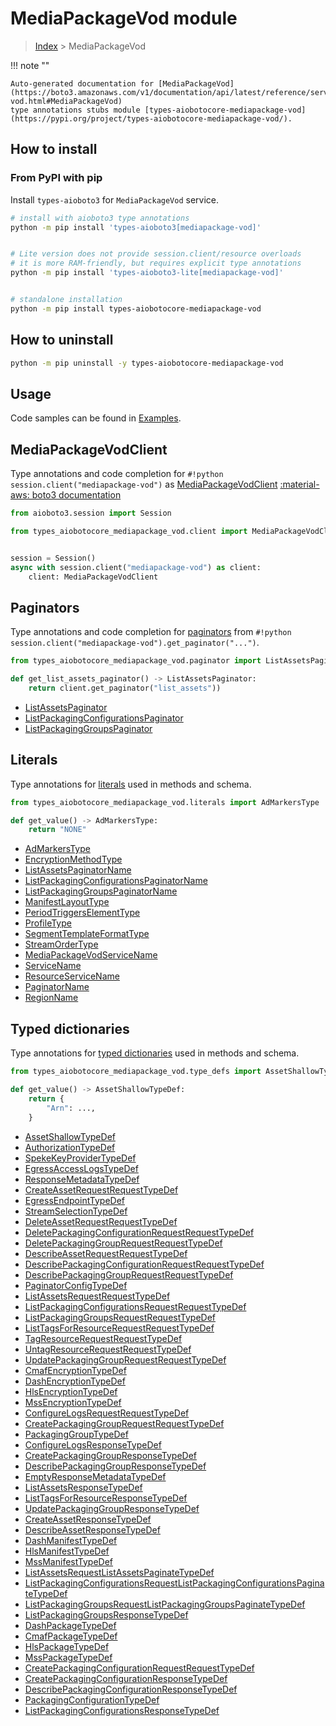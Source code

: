 # MediaPackageVod module

> [Index](../README.md) > MediaPackageVod


!!! note ""

    Auto-generated documentation for [MediaPackageVod](https://boto3.amazonaws.com/v1/documentation/api/latest/reference/services/mediapackage-vod.html#MediaPackageVod)
    type annotations stubs module [types-aiobotocore-mediapackage-vod](https://pypi.org/project/types-aiobotocore-mediapackage-vod/).

## How to install



### From PyPI with pip

Install `types-aioboto3` for `MediaPackageVod` service.

```bash
# install with aioboto3 type annotations
python -m pip install 'types-aioboto3[mediapackage-vod]'


# Lite version does not provide session.client/resource overloads
# it is more RAM-friendly, but requires explicit type annotations
python -m pip install 'types-aioboto3-lite[mediapackage-vod]'


# standalone installation
python -m pip install types-aiobotocore-mediapackage-vod
```



## How to uninstall

```bash
python -m pip uninstall -y types-aiobotocore-mediapackage-vod
```

## Usage

Code samples can be found in [Examples](./usage.md).

## MediaPackageVodClient

Type annotations and code completion for  `#!python session.client("mediapackage-vod")` as [MediaPackageVodClient](./client.md)
[:material-aws: boto3 documentation](https://boto3.amazonaws.com/v1/documentation/api/latest/reference/services/mediapackage-vod.html#MediaPackageVod.Client)

```python title="Usage example"
from aioboto3.session import Session

from types_aiobotocore_mediapackage_vod.client import MediaPackageVodClient


session = Session()
async with session.client("mediapackage-vod") as client:
    client: MediaPackageVodClient
```


## Paginators

Type annotations and code completion for
[paginators](./paginators.md)
from `#!python session.client("mediapackage-vod").get_paginator("...")`.

```python title="Usage example"
from types_aiobotocore_mediapackage_vod.paginator import ListAssetsPaginator

def get_list_assets_paginator() -> ListAssetsPaginator:
    return client.get_paginator("list_assets"))
```

- [ListAssetsPaginator](./paginators.md#listassetspaginator)
- [ListPackagingConfigurationsPaginator](./paginators.md#listpackagingconfigurationspaginator)
- [ListPackagingGroupsPaginator](./paginators.md#listpackaginggroupspaginator)








## Literals

Type annotations for [literals](./literals.md) used in methods and schema.

```python title="Usage example"
from types_aiobotocore_mediapackage_vod.literals import AdMarkersType

def get_value() -> AdMarkersType:
    return "NONE"
```

- [AdMarkersType](./literals.md#admarkerstype)
- [EncryptionMethodType](./literals.md#encryptionmethodtype)
- [ListAssetsPaginatorName](./literals.md#listassetspaginatorname)
- [ListPackagingConfigurationsPaginatorName](./literals.md#listpackagingconfigurationspaginatorname)
- [ListPackagingGroupsPaginatorName](./literals.md#listpackaginggroupspaginatorname)
- [ManifestLayoutType](./literals.md#manifestlayouttype)
- [PeriodTriggersElementType](./literals.md#periodtriggerselementtype)
- [ProfileType](./literals.md#profiletype)
- [SegmentTemplateFormatType](./literals.md#segmenttemplateformattype)
- [StreamOrderType](./literals.md#streamordertype)
- [MediaPackageVodServiceName](./literals.md#mediapackagevodservicename)
- [ServiceName](./literals.md#servicename)
- [ResourceServiceName](./literals.md#resourceservicename)
- [PaginatorName](./literals.md#paginatorname)
- [RegionName](./literals.md#regionname)




## Typed dictionaries

Type annotations for [typed dictionaries](./type_defs.md) used in methods and schema.

```python title="Usage example"
from types_aiobotocore_mediapackage_vod.type_defs import AssetShallowTypeDef

def get_value() -> AssetShallowTypeDef:
    return {
        "Arn": ...,
    }
```

- [AssetShallowTypeDef](./type_defs.md#assetshallowtypedef)
- [AuthorizationTypeDef](./type_defs.md#authorizationtypedef)
- [SpekeKeyProviderTypeDef](./type_defs.md#spekekeyprovidertypedef)
- [EgressAccessLogsTypeDef](./type_defs.md#egressaccesslogstypedef)
- [ResponseMetadataTypeDef](./type_defs.md#responsemetadatatypedef)
- [CreateAssetRequestRequestTypeDef](./type_defs.md#createassetrequestrequesttypedef)
- [EgressEndpointTypeDef](./type_defs.md#egressendpointtypedef)
- [StreamSelectionTypeDef](./type_defs.md#streamselectiontypedef)
- [DeleteAssetRequestRequestTypeDef](./type_defs.md#deleteassetrequestrequesttypedef)
- [DeletePackagingConfigurationRequestRequestTypeDef](./type_defs.md#deletepackagingconfigurationrequestrequesttypedef)
- [DeletePackagingGroupRequestRequestTypeDef](./type_defs.md#deletepackaginggrouprequestrequesttypedef)
- [DescribeAssetRequestRequestTypeDef](./type_defs.md#describeassetrequestrequesttypedef)
- [DescribePackagingConfigurationRequestRequestTypeDef](./type_defs.md#describepackagingconfigurationrequestrequesttypedef)
- [DescribePackagingGroupRequestRequestTypeDef](./type_defs.md#describepackaginggrouprequestrequesttypedef)
- [PaginatorConfigTypeDef](./type_defs.md#paginatorconfigtypedef)
- [ListAssetsRequestRequestTypeDef](./type_defs.md#listassetsrequestrequesttypedef)
- [ListPackagingConfigurationsRequestRequestTypeDef](./type_defs.md#listpackagingconfigurationsrequestrequesttypedef)
- [ListPackagingGroupsRequestRequestTypeDef](./type_defs.md#listpackaginggroupsrequestrequesttypedef)
- [ListTagsForResourceRequestRequestTypeDef](./type_defs.md#listtagsforresourcerequestrequesttypedef)
- [TagResourceRequestRequestTypeDef](./type_defs.md#tagresourcerequestrequesttypedef)
- [UntagResourceRequestRequestTypeDef](./type_defs.md#untagresourcerequestrequesttypedef)
- [UpdatePackagingGroupRequestRequestTypeDef](./type_defs.md#updatepackaginggrouprequestrequesttypedef)
- [CmafEncryptionTypeDef](./type_defs.md#cmafencryptiontypedef)
- [DashEncryptionTypeDef](./type_defs.md#dashencryptiontypedef)
- [HlsEncryptionTypeDef](./type_defs.md#hlsencryptiontypedef)
- [MssEncryptionTypeDef](./type_defs.md#mssencryptiontypedef)
- [ConfigureLogsRequestRequestTypeDef](./type_defs.md#configurelogsrequestrequesttypedef)
- [CreatePackagingGroupRequestRequestTypeDef](./type_defs.md#createpackaginggrouprequestrequesttypedef)
- [PackagingGroupTypeDef](./type_defs.md#packaginggrouptypedef)
- [ConfigureLogsResponseTypeDef](./type_defs.md#configurelogsresponsetypedef)
- [CreatePackagingGroupResponseTypeDef](./type_defs.md#createpackaginggroupresponsetypedef)
- [DescribePackagingGroupResponseTypeDef](./type_defs.md#describepackaginggroupresponsetypedef)
- [EmptyResponseMetadataTypeDef](./type_defs.md#emptyresponsemetadatatypedef)
- [ListAssetsResponseTypeDef](./type_defs.md#listassetsresponsetypedef)
- [ListTagsForResourceResponseTypeDef](./type_defs.md#listtagsforresourceresponsetypedef)
- [UpdatePackagingGroupResponseTypeDef](./type_defs.md#updatepackaginggroupresponsetypedef)
- [CreateAssetResponseTypeDef](./type_defs.md#createassetresponsetypedef)
- [DescribeAssetResponseTypeDef](./type_defs.md#describeassetresponsetypedef)
- [DashManifestTypeDef](./type_defs.md#dashmanifesttypedef)
- [HlsManifestTypeDef](./type_defs.md#hlsmanifesttypedef)
- [MssManifestTypeDef](./type_defs.md#mssmanifesttypedef)
- [ListAssetsRequestListAssetsPaginateTypeDef](./type_defs.md#listassetsrequestlistassetspaginatetypedef)
- [ListPackagingConfigurationsRequestListPackagingConfigurationsPaginateTypeDef](./type_defs.md#listpackagingconfigurationsrequestlistpackagingconfigurationspaginatetypedef)
- [ListPackagingGroupsRequestListPackagingGroupsPaginateTypeDef](./type_defs.md#listpackaginggroupsrequestlistpackaginggroupspaginatetypedef)
- [ListPackagingGroupsResponseTypeDef](./type_defs.md#listpackaginggroupsresponsetypedef)
- [DashPackageTypeDef](./type_defs.md#dashpackagetypedef)
- [CmafPackageTypeDef](./type_defs.md#cmafpackagetypedef)
- [HlsPackageTypeDef](./type_defs.md#hlspackagetypedef)
- [MssPackageTypeDef](./type_defs.md#msspackagetypedef)
- [CreatePackagingConfigurationRequestRequestTypeDef](./type_defs.md#createpackagingconfigurationrequestrequesttypedef)
- [CreatePackagingConfigurationResponseTypeDef](./type_defs.md#createpackagingconfigurationresponsetypedef)
- [DescribePackagingConfigurationResponseTypeDef](./type_defs.md#describepackagingconfigurationresponsetypedef)
- [PackagingConfigurationTypeDef](./type_defs.md#packagingconfigurationtypedef)
- [ListPackagingConfigurationsResponseTypeDef](./type_defs.md#listpackagingconfigurationsresponsetypedef)

